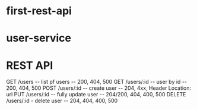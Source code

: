 # first-rest-api

# user-service

# REST API

GET /users -- list pf users -- 200, 404, 500
GET /users/:id -- user by id -- 200, 404, 500
POST /users/:id -- create user -- 204, 4xx, Header Location: url
PUT /users/:id -- fully update user -- 204/200, 404, 400, 500
DELETE /users/:id - delete user -- 204, 404, 400, 500
